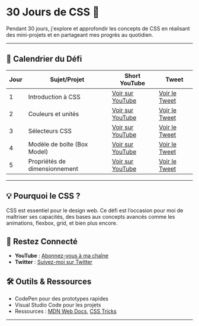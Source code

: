 # 30 Jours de CSS 🚀 
Pendant 30 jours, j'explore et approfondir les concepts de CSS en réalisant des mini-projets et en partageant mes progrès au quotidien.  

---
## 📅 Calendrier du Défi 
| Jour | Sujet/Projet | Short YouTube | Tweet |  
|------|--------------|---------------|-------| 
| 1    | Introduction à CSS | [Voir sur YouTube](https://youtube.com/shorts/2BkzDQHKWs8?si=UNBGpGvyuxBME2xV) | [Voir le Tweet](https://x.com/dereal_ismael/status/1873794803605119133) |  
| 2  | Couleurs et unités |[Voir sur YouTube](https://youtube.com/shorts/XQUeUgT4BYQ?si=TJkfc9PUydwQh6fQ)| [Voir le Tweet](https://x.com/dereal_ismael/status/1874114949557215576)    |   
| 3  | Sélecteurs CSS  |[Voir sur YouTube](https://youtube.com/shorts/3jK6dAFZRro?si=jFbYB5L_aMsqVG4x)| [Voir le Tweet](https://x.com/dereal_ismael/status/1874619890767982975)    |
| 4  | Modèle de boîte (Box Model)  |[Voir sur YouTube](https://youtube.com/shorts/GKXcZ5H_a_Y?si=CiAB4dSFDNzNFbPM)| [Voir le Tweet](https://x.com/dereal_ismael/status/1874850043288805445)    |
| 5  | Propriétés de dimensionnement  |[Voir sur YouTube](https://youtube.com/shorts/BOX6f2xmUD0?si=YQ2mO752twHM-nH-)| [Voir le Tweet](https://x.com/dereal_ismael/status/1875196388293922832)    |
---
## 💡 Pourquoi le CSS ?  
CSS est essentiel pour le design web. Ce défi est l’occasion pour moi de maîtriser ses capacités, des bases aux concepts avancés comme les animations, flexbox, grid, et bien plus encore.  

## 📢 Restez Connecté  
- **YouTube** : [Abonnez-vous à ma chaîne](https://www.youtube.com/@licode30)  
- **Twitter** : [Suivez-moi sur Twitter](https://x.com/dereal_ismael)  

## 🛠️ Outils & Ressources   
- CodePen pour des prototypes rapides  
- Visual Studio Code pour les projets  
- Ressources : [MDN Web Docs](https://developer.mozilla.org/fr/), [CSS Tricks](https://css-tricks.com/)  

---
